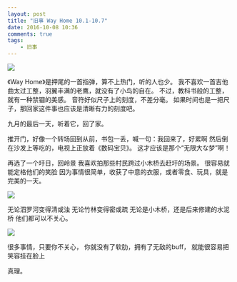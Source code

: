 ```yaml
---
layout: post
title: "旧事 Way Home 10.1-10.7"
date: 2016-10-08 10:36
comments: true
tags: 
	- 旧事
---
```


![](/assets/blogimage/diary-1.jpg)

《Way Home》是押尾的一首指弹，算不上热门，听的人也少。
我不喜欢一首吉他曲太过工整，羽翼丰满的老鹰，就没有了小鸟的自在。
不过，教科书般的工整，就有一种禁锢的美感。
音符好似尺子上的刻度，不差分毫。
如果时间也是一把尺子，那回家这件事也应该是清晰有力的刻度吧。

九月的最后一天，听着它，回了家。

推开门，好像一个转场回到从前，书包一丢，喊一句：我回来了，好累啊
然后倒在沙发上等吃的，电视上正放着《数码宝贝》。
这才应该是那个“无限大な梦”啊！

<!-- more -->

再选了一个圩日，回岭景
我喜欢拍那些村民跨过小木桥去赶圩的场景。
很容易就能定格他们的笑脸
因为事情很简单，收获了中意的衣服，或者零食、玩具，就是完美的一天。

![](/assets/blogimage/diary-2.jpg)

无论泗罗河变得清或浊
无论竹林变得密或疏
无论是小木桥，还是后来修建的水泥桥
他们都可以不关心。

![](/assets/blogimage/diary-3.jpg)

很多事情，只要你不关心，
你就没有了软肋，拥有了无敌的buff，
就能很容易把笑容挂在脸上

真理。
